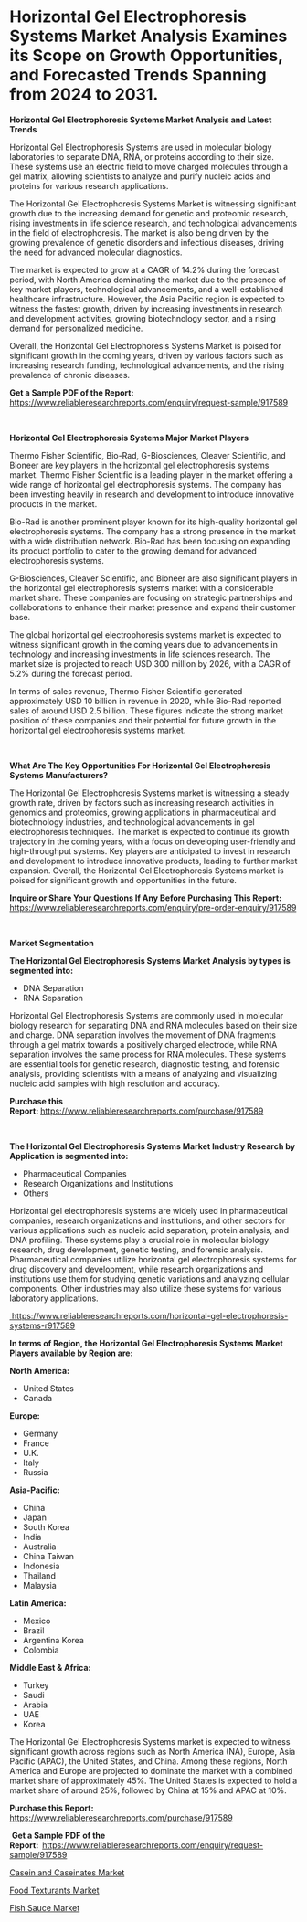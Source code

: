 <p><h1>Horizontal Gel Electrophoresis Systems Market Analysis Examines its Scope on Growth Opportunities, and Forecasted Trends Spanning from 2024 to 2031.</h1></p><p><strong>Horizontal Gel Electrophoresis Systems Market Analysis and Latest Trends</strong></p>
<p><p>Horizontal Gel Electrophoresis Systems are used in molecular biology laboratories to separate DNA, RNA, or proteins according to their size. These systems use an electric field to move charged molecules through a gel matrix, allowing scientists to analyze and purify nucleic acids and proteins for various research applications.</p><p>The Horizontal Gel Electrophoresis Systems Market is witnessing significant growth due to the increasing demand for genetic and proteomic research, rising investments in life science research, and technological advancements in the field of electrophoresis. The market is also being driven by the growing prevalence of genetic disorders and infectious diseases, driving the need for advanced molecular diagnostics.</p><p>The market is expected to grow at a CAGR of 14.2% during the forecast period, with North America dominating the market due to the presence of key market players, technological advancements, and a well-established healthcare infrastructure. However, the Asia Pacific region is expected to witness the fastest growth, driven by increasing investments in research and development activities, growing biotechnology sector, and a rising demand for personalized medicine.</p><p>Overall, the Horizontal Gel Electrophoresis Systems Market is poised for significant growth in the coming years, driven by various factors such as increasing research funding, technological advancements, and the rising prevalence of chronic diseases.</p></p>
<p><strong>Get a Sample PDF of the Report:&nbsp;</strong> <a href="https://www.reliableresearchreports.com/enquiry/request-sample/917589">https://www.reliableresearchreports.com/enquiry/request-sample/917589</a></p>
<p>&nbsp;</p>
<p><strong>Horizontal Gel Electrophoresis Systems Major Market Players</strong></p>
<p><p>Thermo Fisher Scientific, Bio-Rad, G-Biosciences, Cleaver Scientific, and Bioneer are key players in the horizontal gel electrophoresis systems market. Thermo Fisher Scientific is a leading player in the market offering a wide range of horizontal gel electrophoresis systems. The company has been investing heavily in research and development to introduce innovative products in the market.</p><p>Bio-Rad is another prominent player known for its high-quality horizontal gel electrophoresis systems. The company has a strong presence in the market with a wide distribution network. Bio-Rad has been focusing on expanding its product portfolio to cater to the growing demand for advanced electrophoresis systems.</p><p>G-Biosciences, Cleaver Scientific, and Bioneer are also significant players in the horizontal gel electrophoresis systems market with a considerable market share. These companies are focusing on strategic partnerships and collaborations to enhance their market presence and expand their customer base.</p><p>The global horizontal gel electrophoresis systems market is expected to witness significant growth in the coming years due to advancements in technology and increasing investments in life sciences research. The market size is projected to reach USD 300 million by 2026, with a CAGR of 5.2% during the forecast period.</p><p>In terms of sales revenue, Thermo Fisher Scientific generated approximately USD 10 billion in revenue in 2020, while Bio-Rad reported sales of around USD 2.5 billion. These figures indicate the strong market position of these companies and their potential for future growth in the horizontal gel electrophoresis systems market.</p></p>
<p>&nbsp;</p>
<p><strong>What Are The Key Opportunities For Horizontal Gel Electrophoresis Systems Manufacturers?</strong></p>
<p><p>The Horizontal Gel Electrophoresis Systems market is witnessing a steady growth rate, driven by factors such as increasing research activities in genomics and proteomics, growing applications in pharmaceutical and biotechnology industries, and technological advancements in gel electrophoresis techniques. The market is expected to continue its growth trajectory in the coming years, with a focus on developing user-friendly and high-throughput systems. Key players are anticipated to invest in research and development to introduce innovative products, leading to further market expansion. Overall, the Horizontal Gel Electrophoresis Systems market is poised for significant growth and opportunities in the future.</p></p>
<p><strong>Inquire or Share Your Questions If Any Before Purchasing This Report:</strong> <a href="https://www.reliableresearchreports.com/enquiry/pre-order-enquiry/917589">https://www.reliableresearchreports.com/enquiry/pre-order-enquiry/917589</a></p>
<p>&nbsp;</p>
<p><strong>Market Segmentation</strong></p>
<p><strong>The Horizontal Gel Electrophoresis Systems Market Analysis by types is segmented into:</strong></p>
<p><ul><li>DNA Separation</li><li>RNA Separation</li></ul></p>
<p><p>Horizontal Gel Electrophoresis Systems are commonly used in molecular biology research for separating DNA and RNA molecules based on their size and charge. DNA separation involves the movement of DNA fragments through a gel matrix towards a positively charged electrode, while RNA separation involves the same process for RNA molecules. These systems are essential tools for genetic research, diagnostic testing, and forensic analysis, providing scientists with a means of analyzing and visualizing nucleic acid samples with high resolution and accuracy.</p></p>
<p><strong>Purchase this Report:&nbsp;</strong><a href="https://www.reliableresearchreports.com/purchase/917589">https://www.reliableresearchreports.com/purchase/917589</a></p>
<p>&nbsp;</p>
<p><strong>The Horizontal Gel Electrophoresis Systems Market Industry Research by Application is segmented into:</strong></p>
<p><ul><li>Pharmaceutical Companies</li><li>Research Organizations and Institutions</li><li>Others</li></ul></p>
<p><p>Horizontal gel electrophoresis systems are widely used in pharmaceutical companies, research organizations and institutions, and other sectors for various applications such as nucleic acid separation, protein analysis, and DNA profiling. These systems play a crucial role in molecular biology research, drug development, genetic testing, and forensic analysis. Pharmaceutical companies utilize horizontal gel electrophoresis systems for drug discovery and development, while research organizations and institutions use them for studying genetic variations and analyzing cellular components. Other industries may also utilize these systems for various laboratory applications.</p></p>
<p><a href="https://www.reliableresearchreports.com/horizontal-gel-electrophoresis-systems-r917589">&nbsp;https://www.reliableresearchreports.com/horizontal-gel-electrophoresis-systems-r917589</a></p>
<p><strong>In terms of Region, the Horizontal Gel Electrophoresis Systems Market Players available by Region are:</strong></p>
<p>
    <p> <strong> North America: </strong>
        <ul>
            <li>United States</li>
            <li>Canada</li>
        </ul>
        </p> 
    <p> <strong> Europe: </strong>
        <ul>
            <li>Germany</li>
            <li>France</li>
            <li>U.K.</li>
            <li>Italy</li>
            <li>Russia</li>
        </ul>
        </p> 
    <p> <strong> Asia-Pacific: </strong>
        <ul>
            <li>China</li>
            <li>Japan</li>
            <li>South Korea</li>
            <li>India</li>
            <li>Australia</li>
            <li>China Taiwan</li>
            <li>Indonesia</li>
            <li>Thailand</li>
            <li>Malaysia</li>
        </ul>
        </p> 
    <p> <strong> Latin America: </strong>
        <ul>
            <li>Mexico</li>
            <li>Brazil</li>
            <li>Argentina Korea</li>
            <li>Colombia</li>
        </ul>
        </p> 
    <p> <strong> Middle East & Africa: </strong>
        <ul>
            <li>Turkey</li>
            <li>Saudi</li>
            <li>Arabia</li>
            <li>UAE</li>
            <li>Korea</li>
        </ul>
    </p>
    </p>
<p><p>The Horizontal Gel Electrophoresis Systems market is expected to witness significant growth across regions such as North America (NA), Europe, Asia Pacific (APAC), the United States, and China. Among these regions, North America and Europe are projected to dominate the market with a combined market share of approximately 45%. The United States is expected to hold a market share of around 25%, followed by China at 15% and APAC at 10%.</p></p>
<p><strong>Purchase this Report: </strong><a href="https://www.reliableresearchreports.com/purchase/917589">https://www.reliableresearchreports.com/purchase/917589</a></p>
<p>&nbsp;<strong>Get a Sample PDF of the Report:&nbsp;&nbsp;</strong><a href="https://www.reliableresearchreports.com/enquiry/request-sample/917589">https://www.reliableresearchreports.com/enquiry/request-sample/917589</a></p>
<p><strong></strong></p>
<p><p><a href="https://www.linkedin.com/pulse/casein-caseinates-market-insight-trends-growth-forecasted-from-gxrwf">Casein and Caseinates Market</a></p><p><a href="https://www.linkedin.com/pulse/food-texturants-market-analysis-sze-forecasted-period-from-r0s4f">Food Texturants Market</a></p><p><a href="https://www.linkedin.com/pulse/fish-sauce-market-trends-forecast-competitive-analysis-mjjsf">Fish Sauce Market</a></p></p>